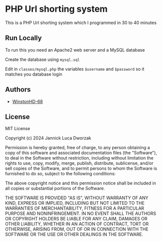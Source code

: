 # PHP Url shorting system

This is a PHP Url shorting system which I programmed in 30 to 40 minutes




## Run Locally

To run this you need an Apache2 web server and a MySQL database

Create the database using `mysql.sql` 

Edit in `classes/mysql.php` the variables `$username` and `$password` so it matches you database login


## Authors

- [WinstonHD-68](https://www.github.com/WinstonHD-68)


## License


MIT License

Copyright (c) 2024 Jannick Luca Dworzak

Permission is hereby granted, free of charge, to any person obtaining a copy
of this software and associated documentation files (the "Software"), to deal
in the Software without restriction, including without limitation the rights
to use, copy, modify, merge, publish, distribute, sublicense, and/or sell
copies of the Software, and to permit persons to whom the Software is
furnished to do so, subject to the following conditions:

The above copyright notice and this permission notice shall be included in all
copies or substantial portions of the Software.

THE SOFTWARE IS PROVIDED "AS IS", WITHOUT WARRANTY OF ANY KIND, EXPRESS OR
IMPLIED, INCLUDING BUT NOT LIMITED TO THE WARRANTIES OF MERCHANTABILITY,
FITNESS FOR A PARTICULAR PURPOSE AND NONINFRINGEMENT. IN NO EVENT SHALL THE
AUTHORS OR COPYRIGHT HOLDERS BE LIABLE FOR ANY CLAIM, DAMAGES OR OTHER
LIABILITY, WHETHER IN AN ACTION OF CONTRACT, TORT OR OTHERWISE, ARISING FROM,
OUT OF OR IN CONNECTION WITH THE SOFTWARE OR THE USE OR OTHER DEALINGS IN THE
SOFTWARE.